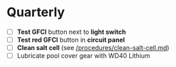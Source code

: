 # Quarterly

- [ ] **Test GFCI** button next to **light switch**
- [ ] **Test red GFCI** button in **circuit panel**
- [ ] **Clean salt cell** (see [/procedures/clean-salt-cell.md](/procedures/clean-salt-cell.md))
- [ ] Lubricate pool cover gear with WD40 Lithium